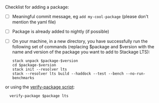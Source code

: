 Checklist for adding a package:
- [ ] Meaningful commit message, eg `add my-cool-package` (please don't mention the yaml file)
- [ ] Package is already added to nightly (if possible)
- [ ] On your machine, in a new directory, you have successfully run the following set of commands (replacing $package and $version with the name and version of the package you want to add to Stackage LTS):

      stack unpack $package-$version
      cd $package-$version
      stack init --resolver lts
      stack --resolver lts build --haddock --test --bench --no-run-benchmarks

or using the [verify-package script](https://github.com/commercialhaskell/stackage/blob/master/verify-package):

      verify-package $package lts
